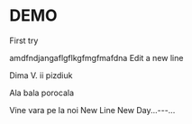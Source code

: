 # DEMO
First try

amdfndjangaflgflkgfmgfmafdna
Edit a new line

Dima V. ii pizdiuk

Ala bala porocala

Vine vara pe la noi
New Line New Day...---...
